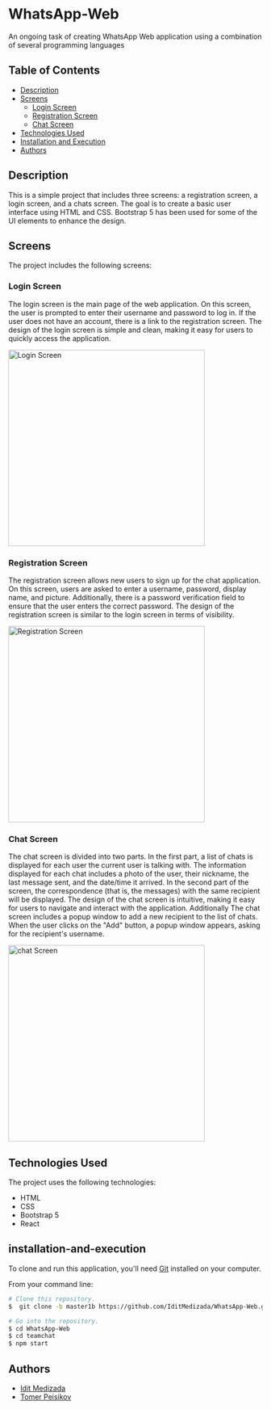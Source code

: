 # WhatsApp-Web
An ongoing task of creating WhatsApp Web application using a combination of several programming languages

## Table of Contents
- [Description](#description)
- [Screens](#screens)
  - [Login Screen](#login-screen)
  - [Registration Screen](#registration-screen)
  - [Chat Screen](#chat-screen)
- [Technologies Used](#technologies-used)
- [Installation and Execution](#installation-and-execution)
- [Authors](#authors)

## Description
This is a simple project that includes three screens: a registration screen, a login screen, and a chats screen. The goal is to create a basic user interface using HTML and CSS. Bootstrap 5 has been used for some of the UI elements to enhance the design.

## Screens
The project includes the following screens:

### Login Screen
The login screen is the main page of the web application. On this screen, the user is prompted to enter their username and password to log in. If the user does not have an account, there is a link to the registration screen. The design of the login screen is simple and clean, making it easy for users to quickly access the application.

<img width="389" alt="Login Screen" src="https://user-images.githubusercontent.com/110912180/234310587-a9f88b7c-def5-4385-9d92-4dd96b6ec207.png">


### Registration Screen
The registration screen allows new users to sign up for the chat application. On this screen, users are asked to enter a username, password, display name, and picture. Additionally, there is a password verification field to ensure that the user enters the correct password. The design of the registration screen is similar to the login screen in terms of visibility.

<img width="389" alt="Registration Screen" src="https://user-images.githubusercontent.com/110912180/234310880-69f1bb69-2701-43dd-814f-0e87cae66053.png">

### Chat Screen
The chat screen is divided into two parts. In the first part, a list of chats is displayed for each user the current user is talking with. The information displayed for each chat includes a photo of the user, their nickname, the last message sent, and the date/time it arrived. In the second part of the screen, the correspondence (that is, the messages) with the same recipient will be displayed. The design of the chat screen is intuitive, making it easy for users to navigate and interact with the application. Additionally The chat screen includes a popup window to add a new recipient to the list of chats. When the user clicks on the "Add" button, a popup window appears, asking for the recipient's username. 

<img width="389" alt="chat Screen" src="https://user-images.githubusercontent.com/110912180/234311527-10f66c8b-801e-4c41-b39a-ad1665ea5b88.png">

## Technologies Used
The project uses the following technologies:

* HTML
* CSS
* Bootstrap 5
* React

## installation-and-execution
    
To clone and run this application, you'll need [Git](https://git-scm.com) installed on your computer.
  
From your command line:

  
```bash
# Clone this repository.
$  git clone -b master1b https://github.com/IditMedizada/WhatsApp-Web.git

# Go into the repository.
$ cd WhatsApp-Web
$ cd teamchat  
$ npm start
```

## Authors
- [Idit Medizada](https://github.com/IditMedizada)
- [Tomer Peisikov](https://github.com/tomerp1812)
